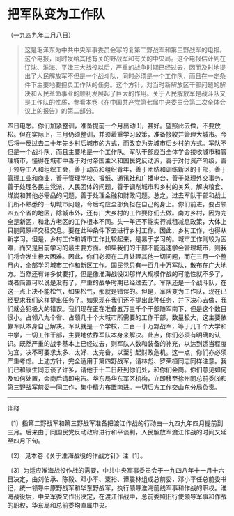 # 把军队变为工作队  
（一九四九年二月八日）  
  
> 这是毛泽东为中共中央军事委员会写的复第二野战军和第三野战军的电报。这个电报，同时发给其他有关的野战军和有关的中央局。这个电报估计到在辽沈、淮海、平津三大战役以后，严重的战争时期已经过去，因而及时地提出了人民解放军不但是一个战斗队，同时必须是一个工作队，而且在一定条件下主要地要担负工作队的任务。这个方针，对当时新解放区干部问题的解决和人民革命事业的顺利发展起了巨大的作用。关于人民解放军是战斗队又是工作队的性质，参看本卷《在中国共产党第七届中央委员会第二次全体会议上的报告》的第二部分。   
  

四日电悉。你们加紧整训，准备提前一个月出动⑴，甚好。望照此去做，不要放松。但在实际上，三月仍须整训，并须着重学习政策，准备接收并管理大城市。今后将一反过去二十年先乡村后城市的方式，而改变为先城市后乡村的方式。军队不但是一个战斗队，而且主要地是一个工作队。军队干部应当全体学会接收城市和管理城市，懂得在城市中善于对付帝国主义和国民党反动派，善于对付资产阶级，善于领导工人和组织工会，善于动员和组织青年，善于团结和训练新区的干部，善于管理工业和商业，善于管理学校、报纸、通讯社和广播电台，善于处理外交事务，善于处理各民主党派、人民团体的问题，善于调剂城市和乡村的关系，解决粮食、煤炭和其他必需品的问题，善于处理金融和财政问题。总之，过去军队干部和战士们所不熟悉的一切城市问题，今后均应全部负担在自己的身上。你们前进，要占领四五个省的地区，除城市外，还有广大乡村的工作要你们去做。南方乡村，因为完全是新区，和北方老区的工作根本不同。头一年还不能实行减租减息政策，大体上只能照原样交租交息。要在此种条件下去进行乡村工作。因此，乡村工作，也得从新学习。但是，乡村工作和城市工作比较起来，是易于学习的。城市工作则较为困难，而又是目前学习的最主要方面。如果我们的干部不能迅速学会管理城市，则我们将会发生极大困难。因此，你们必须在二月处理其他一切问题，而在三月一个整月内，全部学习城市工作和新区工作。国民党只有一百几十万军队，散布在广大地方。当然还有许多仗要打，但是像淮海战役⑵那样大规模作战的可能性就不多了，或者简直可以说是没有了，严重的战争时期已经过去了。军队还是一个战斗队，在这一点上决不能松气，如果松气，那就是错误的。但是，军队变为工作队，现在已经要求我们这样提出任务了。如果现在我们还不提出此种任务，并下决心去做，我们就会犯极大的错误。我们现在正在准备五万三千个干部随军南下，但是这个数目很小。占领八九个省、占领几十个大城市所需要的工作干部，数量极大，这主要依靠军队本身自己解决。军队就是一个学校，二百一十万野战军，等于几千个大学和中学，一切工作干部，主要地依靠军队本身来解决。此点，你们必须有明确的认识。既然严重的战争基本上已经过去，则军队人数和装备的补充，以达到适当程度为宜，决不可要求太多、太好、太完备，以至引起财政危机。这一点，你们亦必须严重考虑。上述方针，完全适用于第四野战军，请林彪、罗荣桓同志同样注意。我们已和康生同志谈了许多，请他于十二日赶到你们处，和你们会商。你们意见如何及如何处置，会商后请即电告。华东局华东军区机构，立即移至徐州同总前委⑶和第三野战军前委一同工作，集中精力布置南进。一切后方工作交山东分局负责。   
  
  
------------------  

注释   

〔1〕指第二野战军和第三野战军准备把渡江作战的行动由一九四九年四月提前到三月。后来由于同国民党反动政府进行和平谈判，人民解放军渡江作战的时间又延至四月下旬。   

〔2〕 见本卷《关于淮海战役的作战方针》注〔1〕。   

〔3〕为适应淮海战役作战的需要，中共中央军事委员会于一九四八年十一月十六日决定，由刘伯承、陈毅、邓小平、粟裕、谭震林组成总前委，邓小平任总前委书记，统一领导中原野战军和华东野战军，执行领导淮海前线军事和作战的职权。淮海战役后，中央军委又作出决定，在渡江作战中，总前委照旧行使领导军事和作战的职权，华东局和总前委均直属中央。   